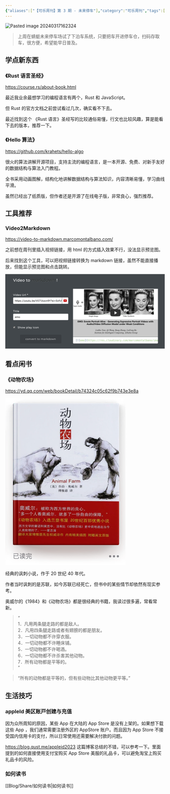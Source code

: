 ```yaml
---
{"aliases":["【可乐周刊】第 3 期 - 未来停车"],"category":"可乐周刊","tags":["可乐周刊"],"status":"published","link":"NA","date created":"2024-03-17 Sun 14:18:33","date modified":"2024-03-17 Sun 16:26:11","dg-publish":true,"permalink":"/Blog/Weekly/【可乐周刊】第 3 期 - 未来停车/","dgPassFrontmatter":true}
---
```


![Pasted image 20240317162324](https://github.com/Yunz93/PicRepo/raw/main/image/%E6%9C%AA%E6%9D%A5%E5%81%9C%E8%BD%A6.png)

> 上周在蜻蜓未来停车场试了下泊车系统，只要把车开进停车仓，扫码存取车，很方便，希望能早日普及。

## 学点新东西

### 《Rust 语言圣经》

<https://course.rs/about-book.html>

最近我业余最想学习的编程语言有两个，Rust 和 JavaScript。

但 Rust 的官方文档之前尝试看过几次，确实看不下去。

最近找到这个 《Rust 语言》圣经写的比较通俗易懂，行文也比较风趣，算是能看下去的版本，推荐一下。

### 《Hello 算法》

<https://github.com/krahets/hello-algo>

很火的算法讲解开源项目，支持主流的编程语言，是一本开源、免费、对新手友好的数据结构与算法入门教程。

全书采用动画图解，结构化地讲解数据结构与算法知识，内容清晰易懂，学习曲线平滑。

虽然已经出了纸质版，但作者还是开源了在线电子版，非常良心，强烈推荐。

## 工具推荐

### Video2Markdown

<https://video-to-markdown.marcomontalbano.com/>

之前想在周刊里插入视频链接，用 html 的方式插入效果不行，没法显示预览图。

后来找到这个工具，可以把视频链接转换为 markdown 链接，虽然不能直接播放，但能显示预览图和点击跳转。

![Pasted image 20240317153203](https://github.com/Yunz93/PicRepo/raw/main/image/video2markdown.png)

## 看点闲书

### 《动物农场》

<https://yd.qq.com/web/bookDetail/b74324c05c62f9b743e3e8a>

![Pasted image 20240317151710](https://github.com/Yunz93/PicRepo/raw/main/image/%E5%8A%A8%E7%89%A9%E5%86%9C%E5%9C%BA.png)

经典的讽刺小说，作于 20 世纪 40 年代。

作者当时讽刺的是苏联，如今苏联已经死亡，但书中的某些情节却依然有现实参考。

奥威尔的《1984》和《动物农场》都是很经典的书籍，我读过很多遍，常看常新。

>“  
>1．凡用两条腿走路的都是敌人。  
>2．凡用四条腿走路或者有翅膀的都是朋友。  
>3．一切动物都不许穿衣服。  
>4．一切动物都不许睡床铺。  
>5．一切动物都不许喝酒。  
>6．一切动物都不许杀害其他动物。  
>7．所有动物都是平等的。  
>”

>“所有的动物都是平等的，但有些动物比其他动物更平等。”

## 生活技巧

### appleId 美区账戸创建与充值

因为众所周知的原因，某些 App 在大陆的 App Store 是没有上架的。如果想下载这些 App ，我们通常需要注册外区的 AppStore 账户。而且因为 App Store 不接受国内信用卡的支付，所以日常使用还需要解决付款的问题。

<https://blog.qust.me/appleid2023> 这篇博客总结的不错，可以参考一下。里面提到的如何直接使用支付宝购买 App Store 美服的礼品卡，可以避免淘宝上购买礼品卡的风险。

### 如何读书

[[Blog/Share/如何读书\|如何读书]]
